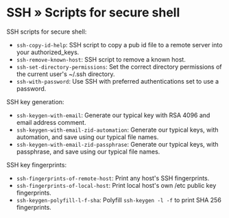 # SSH » Scripts for secure shell

SSH scripts for secure shell:

  * `ssh-copy-id-help`: SSH script to copy a pub id file to a remote server into your authorized_keys.
  * `ssh-remove-known-host`: SSH script to remove a known host.
  * `ssh-set-directory-permissions`: Set the correct directory permissions of the current user's ~/.ssh directory.
  * `ssh-with-password`: Use SSH with preferred authentications set to use a password.

SSH key generation:

  * `ssh-keygen-with-email`: Generate our typical key with RSA 4096 and email address comment.
  * `ssh-keygen-with-email-zid-automation`: Generate our typical keys, with automation, and save using our typical file names.
  * `ssh-keygen-with-email-zid-passphrase`: Generate our typical keys, with passphrase, and save using our typical file names.

SSH key fingerprints:

  * `ssh-fingerprints-of-remote-host`: Print any host's SSH fingerprints.
  * `ssh-fingerprints-of-local-host`: Print local host's own /etc public key fingerprints.
  * `ssh-keygen-polyfill-l-f-sha`: Polyfill `ssh-keygen -l -f` to print SHA 256 fingerprints.
